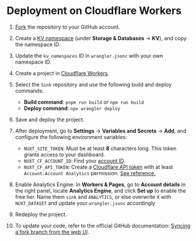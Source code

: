# Deployment on Cloudflare Workers

1. [Fork](https://github.com/ccbikai/Sink/fork) the repository to your GitHub account.
2. Create a [KV namespace](https://developers.cloudflare.com/kv/) (under **Storage & Databases** -> **KV**), and copy the namespace ID.
3. Update the `kv_namespaces` ID in `wrangler.jsonc` with your own namespace ID.
4. Create a project in [Cloudflare Workers](https://developers.cloudflare.com/workers/).
5. Select the `Sink` repository and use the following build and deploy commands:
   - **Build command**: `pnpm run build` or `npm run build`
   - **Deploy command**: `npx wrangler deploy`

6. Save and deploy the project.
7. After deployment, go to **Settings** -> **Variables and Secrets** -> **Add**, and configure the following environment variables:
   - `NUXT_SITE_TOKEN`: Must be at least **8** characters long. This token grants access to your dashboard.
   - `NUXT_CF_ACCOUNT_ID`: Find your [account ID](https://developers.cloudflare.com/fundamentals/setup/find-account-and-zone-ids/).
   - `NUXT_CF_API_TOKEN`: Create a [Cloudflare API token](https://developers.cloudflare.com/fundamentals/api/get-started/create-token/) with at least `Account.Account Analytics` permission. [See reference.](https://developers.cloudflare.com/analytics/analytics-engine/sql-api/#authentication)

8. Enable Analytics Engine. In **Workers & Pages**, go to **Account details** in the right panel, locate **Analytics Engine**, and click **Set up** to enable the free tier. Name them `sink` and `ANALYTICS`, or else overwrite it with `NUXT_DATASET` and update your `wrangler.jsonc` accordingly
9. Redeploy the project.
10. To update your code, refer to the official GitHub documentation: [Syncing a fork branch from the web UI](https://docs.github.com/pull-requests/collaborating-with-pull-requests/working-with-forks/syncing-a-fork#syncing-a-fork-branch-from-the-web-ui 'GitHub: Syncing a fork').

